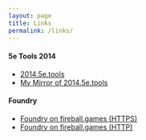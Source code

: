 ```yaml
---
layout: page
title: Links
permalink: /links/
---
```


#### 5e Tools 2014
- [2014.5e.tools](https://2014.5e.tools/)
- [My Mirror of 2014.5e.tools](https://5etools.fireball.games/)

#### Foundry
- [Foundry on fireball.games (HTTPS)](https://dnd.fireball.games/)
- [Foundry on fireball.games (HTTP)](http://fireball.games:30000/)
